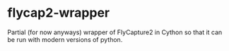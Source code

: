 # flycap2-wrapper
Partial (for now anyways) wrapper of FlyCapture2 in Cython so that it can be run with modern versions of python.
